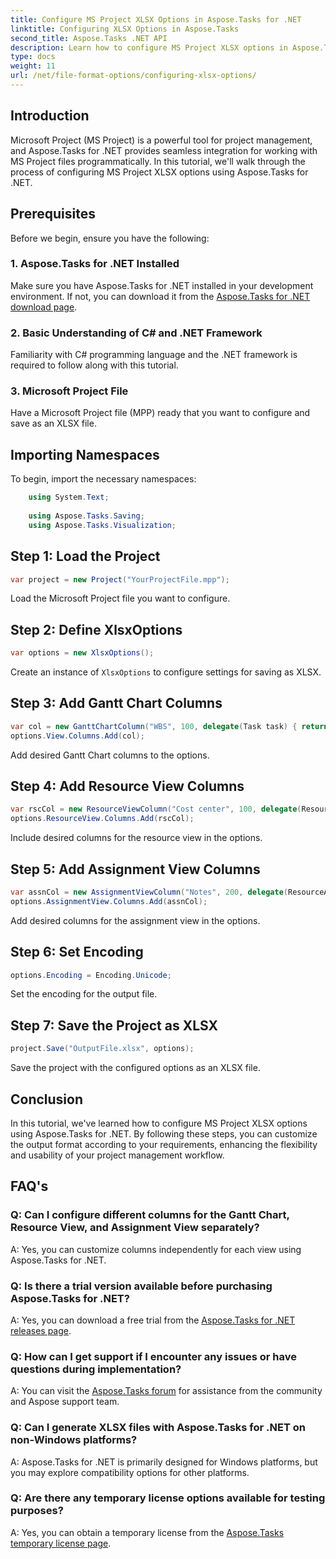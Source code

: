 ```yaml
---
title: Configure MS Project XLSX Options in Aspose.Tasks for .NET
linktitle: Configuring XLSX Options in Aspose.Tasks
second_title: Aspose.Tasks .NET API
description: Learn how to configure MS Project XLSX options in Aspose.Tasks for .NET. Customize columns, encoding, and more effortlessly.
type: docs
weight: 11
url: /net/file-format-options/configuring-xlsx-options/
---
```

## Introduction
Microsoft Project (MS Project) is a powerful tool for project management, and Aspose.Tasks for .NET provides seamless integration for working with MS Project files programmatically. In this tutorial, we'll walk through the process of configuring MS Project XLSX options using Aspose.Tasks for .NET.
## Prerequisites
Before we begin, ensure you have the following:
### 1. Aspose.Tasks for .NET Installed
Make sure you have Aspose.Tasks for .NET installed in your development environment. If not, you can download it from the [Aspose.Tasks for .NET download page](https://releases.aspose.com/tasks/net/).
### 2. Basic Understanding of C# and .NET Framework
Familiarity with C# programming language and the .NET framework is required to follow along with this tutorial.
### 3. Microsoft Project File
Have a Microsoft Project file (MPP) ready that you want to configure and save as an XLSX file.

## Importing Namespaces
To begin, import the necessary namespaces:
```csharp
    using System.Text;
    
    using Aspose.Tasks.Saving;
    using Aspose.Tasks.Visualization;
```

## Step 1: Load the Project
```csharp
var project = new Project("YourProjectFile.mpp");
```
Load the Microsoft Project file you want to configure.
## Step 2: Define XlsxOptions
```csharp
var options = new XlsxOptions();
```
Create an instance of `XlsxOptions` to configure settings for saving as XLSX.
## Step 3: Add Gantt Chart Columns
```csharp
var col = new GanttChartColumn("WBS", 100, delegate(Task task) { return task.Get(Tsk.WBS); });
options.View.Columns.Add(col);
```
Add desired Gantt Chart columns to the options.
## Step 4: Add Resource View Columns
```csharp
var rscCol = new ResourceViewColumn("Cost center", 100, delegate(Resource resource) { return resource.Get(Rsc.CostCenter); });
options.ResourceView.Columns.Add(rscCol);
```
Include desired columns for the resource view in the options.
## Step 5: Add Assignment View Columns
```csharp
var assnCol = new AssignmentViewColumn("Notes", 200, delegate(ResourceAssignment assignment) { return assignment.Get(Asn.NotesText); });
options.AssignmentView.Columns.Add(assnCol);
```
Add desired columns for the assignment view in the options.
## Step 6: Set Encoding
```csharp
options.Encoding = Encoding.Unicode;
```
Set the encoding for the output file.
## Step 7: Save the Project as XLSX
```csharp
project.Save("OutputFile.xlsx", options);
```
Save the project with the configured options as an XLSX file.

## Conclusion
In this tutorial, we've learned how to configure MS Project XLSX options using Aspose.Tasks for .NET. By following these steps, you can customize the output format according to your requirements, enhancing the flexibility and usability of your project management workflow.
## FAQ's

### Q: Can I configure different columns for the Gantt Chart, Resource View, and Assignment View separately?

A: Yes, you can customize columns independently for each view using Aspose.Tasks for .NET.

### Q: Is there a trial version available before purchasing Aspose.Tasks for .NET?

A: Yes, you can download a free trial from the [Aspose.Tasks for .NET releases page](https://releases.aspose.com/).

### Q: How can I get support if I encounter any issues or have questions during implementation?

A: You can visit the [Aspose.Tasks forum](https://forum.aspose.com/c/tasks/15) for assistance from the community and Aspose support team.

### Q: Can I generate XLSX files with Aspose.Tasks for .NET on non-Windows platforms?

A: Aspose.Tasks for .NET is primarily designed for Windows platforms, but you may explore compatibility options for other platforms.

### Q: Are there any temporary license options available for testing purposes?

A: Yes, you can obtain a temporary license from the [Aspose.Tasks temporary license page](https://purchase.aspose.com/temporary-license/).
